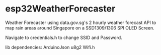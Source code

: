 # esp32WeatherForecaster
Weather Forecaster using data.gov.sg's 2 hourly weather forecast API to map rain areas around Singapore on a SSD1309/1306 SPI OLED Screen.

Navigate to credentials.h to change SSID and Password.

lib dependencies:
ArduinoJson
u8g2
Wifi.h
